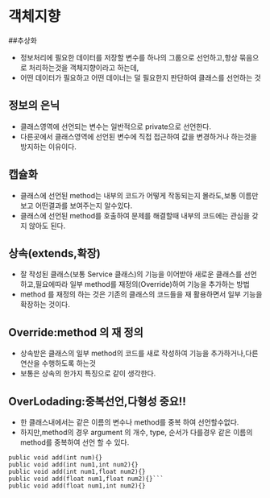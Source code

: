 # 객체지향
##추상화
* 정보처리에 필요한 데이터를 저장할 변수를 하나의 그룹으로 선언하고,항상 묶음으로 처리하는것을 객체지향이라고 하는데,
* 어떤 데이터가 필요하고 어떤 데이너는 덜 필요한지 판단하여 클래스를 선언하는 것
## 정보의 은닉
* 클래스영역에 선언되는 변수는 일반적으로 private으로 선언한다.
*  다른곳에서 클래스영역에 선언된 변수에 직접 접근하여 값을 변경하거나 하는것을 방지하는 이유이다.

## 캡슐화
* 클래스에 선언된 method는 내부의 코드가 어떻게 작동되는지 몰라도,보통 이름만 보고 어떤결과를 보여주는지 알수있다.
* 클래스에 선언된 method를 호출하여 문제를 해결할때 내부의 코드에는 관심을 갖지 않아도 된다.

## 상속(extends,확장)
* 잘 작성된 클래스(보통 Service 클래스)의 기능을 이어받아 새로운 클래스를 선언하고,필요에따라 일부 method를 재정의(Override)하여 기능을 추가하는 방법
* method 를 재정의 하는 것은 기존의 클래스의 코드들을 재 활용하면서 일부 기능을 확장하는 것이다.

## Override:method 의 재 정의
* 상속받은 클래스의 일부 method의 코드를 새로 작성하여 기능을 추가하거나,다른 연산을 수행하도록 하는것
* 보통은 상속의 한가지 특징으로 같이 생각한다.

## OverLodading:중복선언,다형성   중요!!
* 한 클래스내에서는 같은 이름의 변수나 method를 중복 하여 선언할수없다.
* 하지만,method의 경우 argument 의 개수, type, 순서가 다를경우 같은 이름의 method를 중복하여 선언 할 수 있다.
```
public void add(int num){}
public void add(int num1,int num2){}
public void add(int num1,float num2){}
public void add(float num1,float num2){}```
public void add(float num1,int num2){}
```



